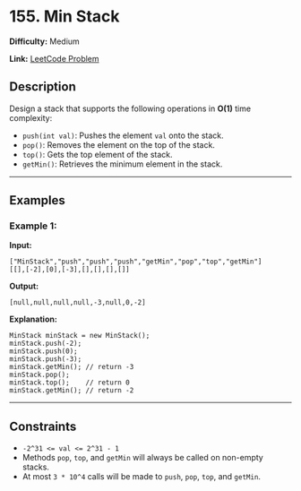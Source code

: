 # 155. Min Stack

**Difficulty:** Medium

**Link:** [LeetCode Problem](https://leetcode.com/problems/min-stack/)

## Description

Design a stack that supports the following operations in **O(1)** time complexity:

- `push(int val)`: Pushes the element `val` onto the stack.
- `pop()`: Removes the element on the top of the stack.
- `top()`: Gets the top element of the stack.
- `getMin()`: Retrieves the minimum element in the stack.

---

## Examples

### Example 1:

**Input:**

```plaintext
["MinStack","push","push","push","getMin","pop","top","getMin"]
[[],[-2],[0],[-3],[],[],[],[]]
```

**Output:**

```plaintext
[null,null,null,null,-3,null,0,-2]
```

**Explanation:**

```plaintext
MinStack minStack = new MinStack();
minStack.push(-2);
minStack.push(0);
minStack.push(-3);
minStack.getMin(); // return -3
minStack.pop();
minStack.top();    // return 0
minStack.getMin(); // return -2
```

---

## Constraints

- `-2^31 <= val <= 2^31 - 1`
- Methods `pop`, `top`, and `getMin` will always be called on non-empty stacks.
- At most `3 * 10^4` calls will be made to `push`, `pop`, `top`, and `getMin`.
